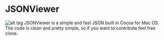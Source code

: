 JSONViewer
==========

![alt tag](https://raw.github.com/waldirbertazzijr/JSONViewer/master/screenshot.png)
JSONViewer is a simple and fast JSON built in Cocoa for Mac OS. The code is clean and pretty simple, so if you want to contribute feel free clone.